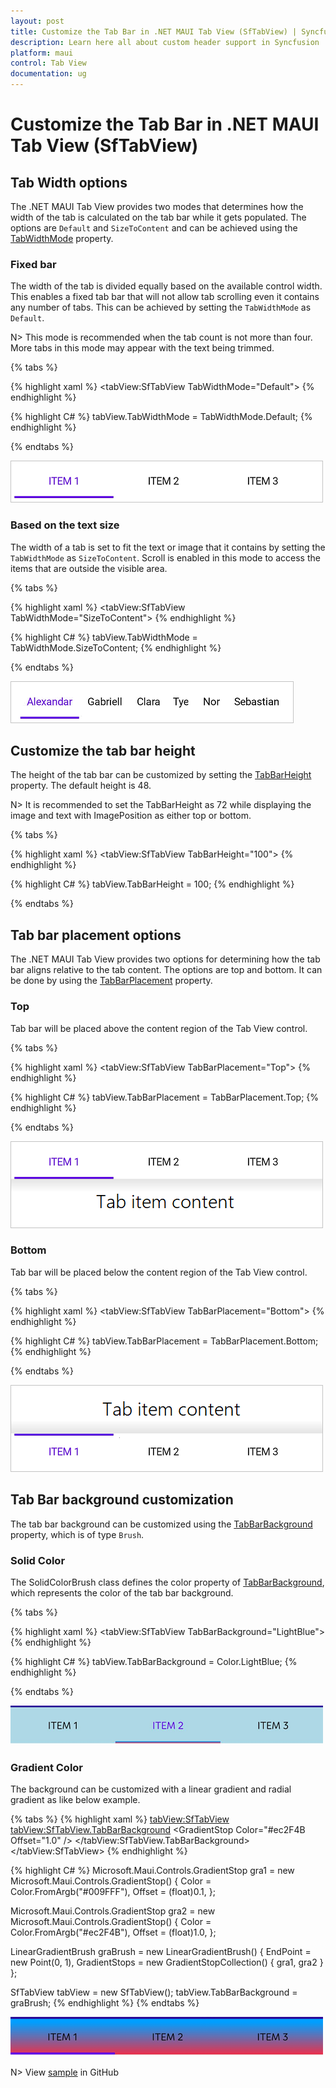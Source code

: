 ```yaml
---
layout: post
title: Customize the Tab Bar in .NET MAUI Tab View (SfTabView) | Syncfusion
description: Learn here all about custom header support in Syncfusion .NET MAUI Tab View (SfTabView) control and more.
platform: maui
control: Tab View
documentation: ug
---
```


# Customize the Tab Bar in .NET MAUI Tab View (SfTabView)

## Tab Width options

The .NET MAUI Tab View provides two modes that determines how the width of the tab is calculated on the tab bar while it gets populated. The options are `Default` and `SizeToContent` and can be achieved using the [TabWidthMode](https://help.syncfusion.com/cr/maui/Syncfusion.Maui.TabView.TabWidthMode.html) property.

### Fixed bar

The width of the tab is divided equally based on the available control width. This enables a fixed tab bar that will not allow tab scrolling even it contains any number of tabs. This can be achieved by setting the `TabWidthMode` as `Default`.

N> This mode is recommended when the tab count is not more than four. More tabs in this mode may appear with the text being trimmed.

{% tabs %}

{% highlight xaml %}
    <tabView:SfTabView TabWidthMode="Default">
{% endhighlight %}

{% highlight C# %}
     tabView.TabWidthMode = TabWidthMode.Default;
{% endhighlight %}

{% endtabs %}

![Tab Width Mode Default](images/Tab-Width-Mode-Default.png)

### Based on the text size

The width of a tab is set to fit the text or image that it contains by setting the `TabWidthMode` as `SizeToContent`. Scroll is enabled in this mode to access the items that are outside the visible area.

{% tabs %}

{% highlight xaml %}
    <tabView:SfTabView TabWidthMode="SizeToContent">
{% endhighlight %}

{% highlight C# %}
     tabView.TabWidthMode = TabWidthMode.SizeToContent;
{% endhighlight %}

{% endtabs %}

![Tab Width Mode Size to fit](images/Tab-Width-Mode-SizeToFit.png) 

## Customize the tab bar height

The height of the tab bar can be customized by setting the [TabBarHeight](https://help.syncfusion.com/cr/maui/Syncfusion.Maui.TabView.SfTabView.html#Syncfusion_Maui_TabView_SfTabView_TabBarHeight) property. The default height is 48.

N> It is recommended to set the TabBarHeight as 72 while displaying the image and text with ImagePosition as either top or bottom.

{% tabs %}

{% highlight xaml %}
    <tabView:SfTabView TabBarHeight="100">
{% endhighlight %}

{% highlight C# %}
     tabView.TabBarHeight = 100;
{% endhighlight %}

{% endtabs %}

## Tab bar placement options 

The .NET MAUI Tab View provides two options for determining how the tab bar aligns relative to the tab content. The options are top and bottom. It can be done by using the [TabBarPlacement](https://help.syncfusion.com/cr/maui/Syncfusion.Maui.TabView.TabBarPlacement.html) property.

### Top

Tab bar will be placed above the content region of the Tab View control.

{% tabs %}

{% highlight xaml %}
    <tabView:SfTabView TabBarPlacement="Top">
{% endhighlight %}

{% highlight C# %}
     tabView.TabBarPlacement = TabBarPlacement.Top;
{% endhighlight %}

{% endtabs %}

![Tab Bar Placement Top](images/Tab-bar-Placement-Top.png) 

### Bottom

Tab bar will be placed below the content region of the Tab View control. 

{% tabs %}

{% highlight xaml %}
    <tabView:SfTabView TabBarPlacement="Bottom">
{% endhighlight %}

{% highlight C# %}
     tabView.TabBarPlacement = TabBarPlacement.Bottom;
{% endhighlight %}

{% endtabs %}

![Tab Bar Placement Bottom](images/Tab-bar-Placement-Bottom.png) 

## Tab Bar background customization

The tab bar background can be customized using the [TabBarBackground](https://help.syncfusion.com/cr/maui/Syncfusion.Maui.TabView.SfTabView.html#Syncfusion_Maui_TabView_SfTabView_TabBarBackground) property, which is of type `Brush`.

### Solid Color 

The SolidColorBrush class defines the color property of [TabBarBackground](https://help.syncfusion.com/cr/maui/Syncfusion.Maui.TabView.SfTabView.html#Syncfusion_Maui_TabView_SfTabView_TabBarBackground), which represents the color of the tab bar background.

{% tabs %}

{% highlight xaml %}
    <tabView:SfTabView TabBarBackground="LightBlue">
{% endhighlight %}

{% highlight C# %}
     tabView.TabBarBackground = Color.LightBlue;
{% endhighlight %}

{% endtabs %}

![Tab Bar Solid Color Bottom](images/TabBarSolidColor.png) 

### Gradient Color 

The background can be customized with a linear gradient and radial gradient as like below example.

{% tabs %}
{% highlight xaml %}
    <tabView:SfTabView>
        <tabView:SfTabView.TabBarBackground>
            <LinearGradientBrush EndPoint="0,1">
                <GradientStop Color="#009FFF" Offset="0.1" />
                <GradientStop Color="#ec2F4B Offset="1.0" />
            </LinearGradientBrush>
        </tabView:SfTabView.TabBarBackground>
    </tabView:SfTabView>
{% endhighlight %}


{% highlight C# %}
Microsoft.Maui.Controls.GradientStop gra1 = new Microsoft.Maui.Controls.GradientStop()
{
    Color = Color.FromArgb("#009FFF"),
    Offset = (float)0.1,
};

Microsoft.Maui.Controls.GradientStop gra2 = new Microsoft.Maui.Controls.GradientStop()
{
    Color = Color.FromArgb("#ec2F4B"),
    Offset = (float)1.0,
};

LinearGradientBrush graBrush = new LinearGradientBrush()
{
    EndPoint = new Point(0, 1),
    GradientStops = new GradientStopCollection() { gra1, gra2 }
};

SfTabView tabView = new SfTabView();
tabView.TabBarBackground = graBrush;
{% endhighlight %}
{% endtabs %}

![Tab Bar Gradient Color Bottom](images/TabBarGradientColor.png) 

N> View [sample](https://github.com/SyncfusionExamples/maui-tabview-samples/tree/main/TabBarCustomization) in GitHub